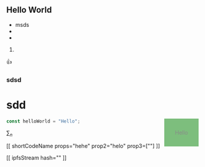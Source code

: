 ## Hello World

- msds
- 
- 
1. 

:+1:

### sdsd

# sdd


<style>
.class {
background:green;
padding: 2em;
float:right;

before:":+1:";
opacity: 0.5;
}</style>

<div class="class">
Hello
</div>

~~~js
const helloWorld = "Hello";
~~~

$\sum_n$



[[ shortCodeName props="hehe" prop2="helo" prop3=[""] ]]



[[ ipfsStream hash="" ]]

